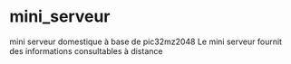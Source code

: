# mini_serveur
mini serveur domestique à base de pic32mz2048
Le mini serveur fournit des informations consultables à distance

